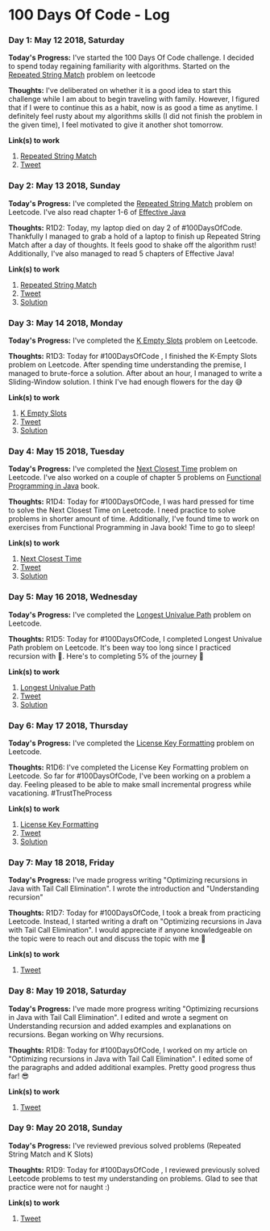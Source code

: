 # 100 Days Of Code - Log

### Day 1: May 12 2018, Saturday

**Today's Progress:** I've started the 100 Days Of Code challenge. I decided to spend today regaining familiarity with algorithms. Started on the [Repeated String Match](https://leetcode.com/problems/repeated-string-match/description/) problem on leetcode

**Thoughts:** I've deliberated on whether it is a good idea to start this challenge while I am about to begin traveling with family. However, I figured that if I were to continue this as a habit, now is as good a time as anytime. I definitely feel rusty about my algorithms skills (I did not finish the problem in the given time), I feel motivated to give it another shot tomorrow.

**Link(s) to work**
1. [Repeated String Match](https://leetcode.com/problems/repeated-string-match/description/)
2. [Tweet](https://twitter.com/DenimMazuki/status/995564867221241856)

### Day 2: May 13 2018, Sunday

**Today's Progress:** I've completed the [Repeated String Match](https://leetcode.com/problems/repeated-string-match/description/) problem on Leetcode. I've also read chapter 1-6 of [Effective Java](https://www.amazon.com/s/?ie=UTF8&keywords=effective+java+3rd+edition&tag=googhydr-20&index=aps&hvadid=241870396956&hvpos=1t1&hvnetw=g&hvrand=15289863680142790049&hvpone=&hvptwo=&hvqmt=e&hvdev=c&hvdvcmdl=&hvlocint=&hvlocphy=9030795&hvtargid=kwd-13181264399&ref=pd_sl_5dar4okm7z_e)

**Thoughts:** R1D2: Today, my laptop died on day 2 of #100DaysOfCode. Thankfully I managed to grab a hold of a laptop to finish up Repeated String Match after a day of thoughts. It feels good to shake off the algorithm rust! Additionally, I've also managed to read 5 chapters of Effective Java!

**Link(s) to work**
1. [Repeated String Match](https://leetcode.com/problems/repeated-string-match/description/)
2. [Tweet](https://twitter.com/DenimMazuki/status/995897561738231808)
3. [Solution](https://github.com/DenimMazuki/100-days-of-code/blob/master/DS%26Algo/Repeated_String_Match.java)

### Day 3: May 14 2018, Monday

**Today's Progress:** I've completed the [K Empty Slots](https://leetcode.com/explore/interview/card/google/67/sql-2/470/) problem on Leetcode.

**Thoughts:** R1D3: Today for #100DaysOfCode , I finished the K-Empty Slots problem on Leetcode. After spending time understanding the premise, I managed to brute-force a solution. After about an hour, I managed to write a Sliding-Window solution. I think I've had enough flowers for the day 😅

**Link(s) to work**
1. [K Empty Slots](https://leetcode.com/explore/interview/card/google/67/sql-2/470/)
2. [Tweet](https://twitter.com/DenimMazuki/status/996105337403920386)
3. [Solution](https://github.com/DenimMazuki/100-days-of-code/blob/master/DS%26Algo/K_Empty_Slots.java)

### Day 4: May 15 2018, Tuesday

**Today's Progress:** I've completed the [Next Closest Time](https://leetcode.com/explore/interview/card/google/67/sql-2/471/) problem on Leetcode. I've also worked on a couple of chapter 5 problems on [Functional Programming in Java](https://www.manning.com/books/functional-programming-in-java) book.

**Thoughts:** R1D4: Today for #100DaysOfCode, I was hard pressed for time to solve the Next Closest Time on Leetcode. I need practice to solve problems in shorter amount of time. Additionally, I've found time to work on exercises from Functional Programming in Java book! Time to go to sleep!

**Link(s) to work**
1. [Next Closest Time](https://leetcode.com/explore/interview/card/google/67/sql-2/471/)
2. [Tweet](https://twitter.com/DenimMazuki/status/996636895399456769)
3. [Solution](https://github.com/DenimMazuki/100-days-of-code/blob/master/DS%26Algo/Next_Closest_Time.java)

### Day 5: May 16 2018, Wednesday

**Today's Progress:** I've completed the [Longest Univalue Path](https://leetcode.com/problems/longest-univalue-path/description/) problem on Leetcode.

**Thoughts:** R1D5: Today for #100DaysOfCode, I completed Longest Univalue Path problem on Leetcode. It's been way too long since I practiced recursion with 🌲. Here's to completing 5% of the journey 🍻

**Link(s) to work**
1. [Longest Univalue Path](https://leetcode.com/problems/longest-univalue-path/description/)
2. [Tweet](https://twitter.com/DenimMazuki/status/997011130001244160)
3. [Solution](https://github.com/DenimMazuki/100-days-of-code/blob/master/DS%26Algo/Longest_Univalue_Path.java)

### Day 6: May 17 2018, Thursday

**Today's Progress:** I've completed the [License Key Formatting](https://leetcode.com/problems/license-key-formatting/) problem on Leetcode.

**Thoughts:** R1D6: I've completed the License Key Formatting problem on Leetcode. So far for #100DaysOfCode, I've been working on a problem a day. Feeling pleased to be able to make small incremental progress while vacationing. #TrustTheProcess

**Link(s) to work**
1. [License Key Formatting](https://leetcode.com/problems/license-key-formatting/)
2. [Tweet](https://twitter.com/DenimMazuki/status/997373118564847616)
3. [Solution](https://github.com/DenimMazuki/100-days-of-code/blob/master/DS%26Algo/License_Key_Formatting.java)

### Day 7: May 18 2018, Friday

**Today's Progress:** I've made progress writing "Optimizing recursions in Java with Tail Call Elimination". I wrote the introduction and "Understanding recursion"

**Thoughts:** R1D7: Today for #100DaysOfCode, I took a break from practicing Leetcode. Instead, I started writing a draft on "Optimizing recursions in Java with Tail Call Elimination". I would appreciate if anyone knowledgeable on the topic were to reach out and discuss the topic with me 😬

**Link(s) to work**
1. [Tweet](https://twitter.com/DenimMazuki/status/997658730387783681)

### Day 8: May 19 2018, Saturday

**Today's Progress:** I've made more progress writing "Optimizing recursions in Java with Tail Call Elimination". I edited and wrote a segment on Understanding recursion and added examples and explanations on recursions. Began working on Why recursions.

**Thoughts:** R1D8: Today for #100DaysOfCode, I worked on my article on "Optimizing recursions in Java with Tail Call Elimination". I edited some of the paragraphs and added additional examples. Pretty good progress thus far! 😎

**Link(s) to work**
1. [Tweet](https://twitter.com/DenimMazuki/status/998110932885622784)

### Day 9: May 20 2018, Sunday

**Today's Progress:** I've reviewed previous solved problems (Repeated String Match and K Slots)

**Thoughts:** R1D9: Today for #100DaysOfCode , I reviewed previously solved Leetcode problems to test my understanding on problems. Glad to see that practice were not for naught :)

**Link(s) to work**
1. [Tweet](https://twitter.com/DenimMazuki/status/998439523833921537)
